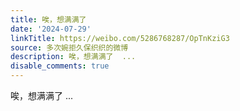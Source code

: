 ```yaml
---
title: 唉，想满满了
date: '2024-07-29'
linkTitle: https://weibo.com/5286768287/OpTnKziG3
source: 多次婉拒久保织织的微博
description: 唉，想满满了  ...
disable_comments: true
---
```

唉，想满满了  ...